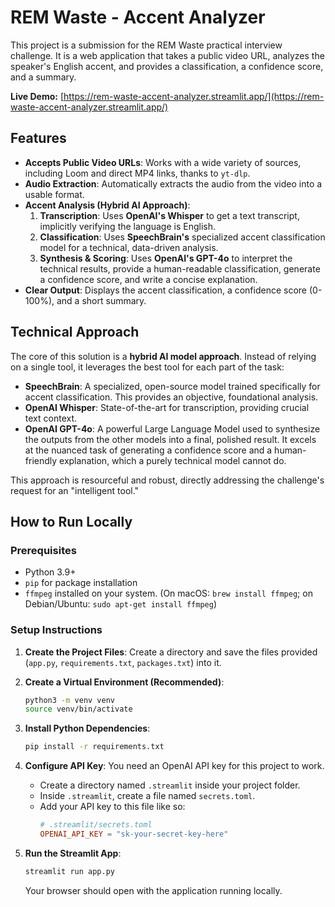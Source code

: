 # REM Waste - Accent Analyzer

This project is a submission for the REM Waste practical interview challenge. It is a web application that takes a public video URL, analyzes the speaker's English accent, and provides a classification, a confidence score, and a summary.

**Live Demo:** [https://rem-waste-accent-analyzer.streamlit.app/](https://rem-waste-accent-analyzer.streamlit.app/)

## Features

-   **Accepts Public Video URLs**: Works with a wide variety of sources, including Loom and direct MP4 links, thanks to `yt-dlp`.
-   **Audio Extraction**: Automatically extracts the audio from the video into a usable format.
-   **Accent Analysis (Hybrid AI Approach)**:
    1.  **Transcription**: Uses **OpenAI's Whisper** to get a text transcript, implicitly verifying the language is English.
    2.  **Classification**: Uses **SpeechBrain's** specialized accent classification model for a technical, data-driven analysis.
    3.  **Synthesis & Scoring**: Uses **OpenAI's GPT-4o** to interpret the technical results, provide a human-readable classification, generate a confidence score, and write a concise explanation.
-   **Clear Output**: Displays the accent classification, a confidence score (0-100%), and a short summary.

## Technical Approach

The core of this solution is a **hybrid AI model approach**. Instead of relying on a single tool, it leverages the best tool for each part of the task:

-   **SpeechBrain**: A specialized, open-source model trained specifically for accent classification. This provides an objective, foundational analysis.
-   **OpenAI Whisper**: State-of-the-art for transcription, providing crucial text context.
-   **OpenAI GPT-4o**: A powerful Large Language Model used to synthesize the outputs from the other models into a final, polished result. It excels at the nuanced task of generating a confidence score and a human-friendly explanation, which a purely technical model cannot do.

This approach is resourceful and robust, directly addressing the challenge's request for an "intelligent tool."

## How to Run Locally

### Prerequisites

-   Python 3.9+
-   `pip` for package installation
-   `ffmpeg` installed on your system. (On macOS: `brew install ffmpeg`; on Debian/Ubuntu: `sudo apt-get install ffmpeg`)

### Setup Instructions

1.  **Create the Project Files**:
    Create a directory and save the files provided (`app.py`, `requirements.txt`, `packages.txt`) into it.

2.  **Create a Virtual Environment (Recommended)**:
    ```bash
    python3 -m venv venv
    source venv/bin/activate
    ```

3.  **Install Python Dependencies**:
    ```bash
    pip install -r requirements.txt
    ```

4.  **Configure API Key**:
    You need an OpenAI API key for this project to work.
    -   Create a directory named `.streamlit` inside your project folder.
    -   Inside `.streamlit`, create a file named `secrets.toml`.
    -   Add your API key to this file like so:
        ```toml
        # .streamlit/secrets.toml
        OPENAI_API_KEY = "sk-your-secret-key-here"
        ```

5.  **Run the Streamlit App**:
    ```bash
    streamlit run app.py
    ```
    Your browser should open with the application running locally.